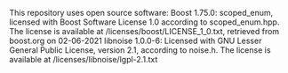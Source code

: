 This repository uses open source software:
Boost 1.75.0: scoped_enum, licensed with Boost Software License 1.0 according to scoped_enum.hpp. The license is available at /licenses/boost/LICENSE_1_0.txt, retrieved from boost.org on 02-06-2021
libnoise 1.0.0-6: Licensed with GNU Lesser General Public License, version 2.1, according to noise.h. The license is available at /licenses/libnoise/lgpl-2.1.txt 

